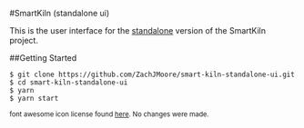 #SmartKiln (standalone ui)

This is the user interface for the <a href="https://github.com/ZachJMoore/smart-kiln-standalone">standalone</a> version of the SmartKiln project.


##Getting Started

```shell
$ git clone https://github.com/ZachJMoore/smart-kiln-standalone-ui.git
$ cd smart-kiln-standalone-ui
$ yarn
$ yarn start
```

<small>font awesome icon license found <a href="https://fontawesome.com/license">here</a>. No changes were made.</small>